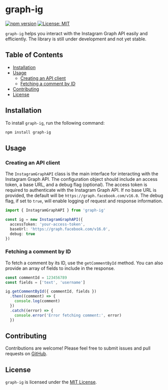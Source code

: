 # graph-ig

[![npm version](https://badge.fury.io/js/graph-ig.svg)](https://badge.fury.io/js/graph-ig)
[![License: MIT](https://img.shields.io/badge/License-MIT-green.svg)](https://opensource.org/licenses/MIT)

`graph-ig` helps you interact with the Instagram Graph API easily and efficiently. The library is still under development and not yet stable.

## Table of Contents

- [Installation](#installation)
- [Usage](#usage)
  - [Creating an API client](#creating-an-api-client)
  - [Fetching a comment by ID](#fetching-a-comment-by-id)
- [Contributing](#contributing)
- [License](#license)

## Installation

To install `graph-ig`, run the following command:

```bash
npm install graph-ig
```

## Usage

### Creating an API client

The `InstagramGraphAPI` class is the main interface for interacting with the Instagram Graph API. The configuration object should include an access token, a base URL, and a debug flag (optional). The access token is required to authenticate with the Instagram Graph API. If no base URL is provided, the default will be `https://graph.facebook.com/v16.0`. The debug flag, if set to `true`, will enable logging of request and response information.

```typescript
import { InstagramGraphAPI } from 'graph-ig'

const ig = new InstagramGraphAPI({
  accessToken: 'your-access-token',
  baseUrl: 'https://graph.facebook.com/v16.0',
  debug: true
})
```

### Fetching a comment by ID

To fetch a comment by its ID, use the `getCommentById` method. You can also provide an array of fields to include in the response.

```typescript
const commentId = 123456789
const fields = ['text', 'username']

ig.getCommentById({ commentId, fields })
  .then((comment) => {
    console.log(comment)
  })
  .catch((error) => {
    console.error('Error fetching comment:', error)
  })
```

## Contributing

Contributions are welcome! Please feel free to submit issues and pull requests on [GitHub](https://github.com/wldeh/graph-ig).

## License

`graph-ig` is licensed under the [MIT License](https://opensource.org/licenses/MIT).